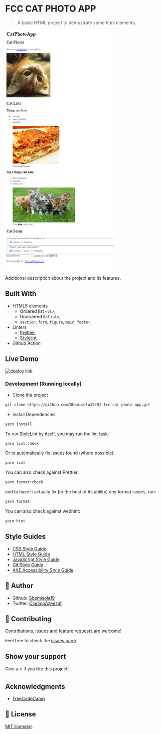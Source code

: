 # FCC CAT PHOTO APP
> A basic HTML project to demostrate some html elements.

![cat photo app](app_screenshot.png)

Additional description about the project and its features.

## Built With

- HTML5 elements
  - Ordered list `<ol>`,
  - Unordered list `<ul>`,
  - `section`, `form`, `figure`, `main`, `footer`,
- Linters
  - [Prettier](https://prettier.io/),
  - [Stylelint](https://stylelint.io/),
- Github Action

## Live Demo

![deploy link](https://vercel.live/open-feedback/01-fcc-cat-photo-app-red.vercel.app?via=pr-comment-visit-preview-link&passThrough=1)

### Development (Running locally)

- Clone the project

```bash
git clone https://github.com/Gbemisola19/01-fcc-cat-photo-app.git
```

- Install Dependencies

```bash
yarn install
```

To run StyleLint by itself, you may run the lint task:

```bash
yarn lint:check
```

Or to automatically fix issues found (where possible):

```bash
yarn lint
```

You can also check against Prettier:

```bash
yarn format:check
```

and to have it actually fix (to the best of its ability) any format issues, run:

```bash
yarn format
```

You can also check against webhint:

```bash
yarn hint
```

## Style Guides

- [CSS Style Guide](http://udacity.github.io/frontend-nanodegree-styleguide/css.html)
- [HTML Style Guide](http://udacity.github.io/frontend-nanodegree-styleguide/index.html)
- [JavaScript Style Guide](http://udacity.github.io/frontend-nanodegree-styleguide/javascript.html)
- [Git Style Guide](https://udacity.github.io/git-styleguide/)
- [AXE Accessibility Style Guide](https://dequeuniversity.com/rules/axe/html/4.7)

## 👤 Author

- Github: [Gbemisola19](https://github.com//Gbemisola19)
- Twitter: [OladipoAzeezat](https://twitter.com/OladipoAzeezat)

## 🤝 Contributing

Contributions, issues and feature requests are welcome!

Feel free to check the [issues page](../../issues).

## Show your support

Give a ⭐️ if you like this project!

## Acknowledgments

- [FreeCodeCamp](https://www.freecodecamp.org/)

## 📝 License

[MIT licensed](./LICENSE).
